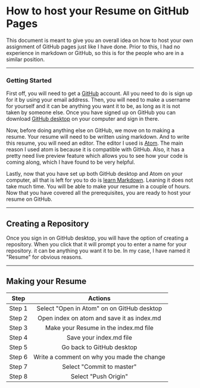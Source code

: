 # How to host your Resume on GitHub Pages

This document is meant to give you an overall idea on how to host your own assignment of GitHub pages just like I have done. Prior to this, I had no experience in markdown or GitHub, so this is for the people who are in a similar position.

---
### Getting Started

First off, you will need to get a [GitHub](www.github.com) account. All you need to do is sign up for it by using your email address. Then, you will need to make a username for yourself and it can be anything you want it to be, as long as it is not taken by someone else. Once you have signed up on GitHub you can download [GitHub desktop](https://desktop.github.com) on your computer and sign in there.

Now, before doing anything else on GitHub, we move on to making a resume. Your resume will need to be written using markdown. And to write this resume, you will need an editor. The editor I used is [Atom](https://atom.io). The main reason I used atom is because it is compatible with GitHub. Also, it has a pretty need live preview feature which allows you to see how your code is coming along, which I have found to be very helpful.

Lastly, now that you have set up both GitHub desktop and Atom on your computer, all that is left for you to do is [learn Markdown](https://www.markdowntutorial.com). Leaning it does not take much time. You will be able to make your resume in a couple of hours. Now that you have covered all the prerequisites, you are ready to host your resume on GitHub.

---

 ## Creating a Repository

 Once you sign in on GitHub desktop, you will have the option of creating a repository. When you click that it will prompt you to enter a name for your repository. it can be anything you want it to be. In my case, I have named it "Resume" for obvious reasons.

 ---

## Making your Resume

|Step  |Actions|
|:-----:|:------------:|
|Step 1| Select "Open in Atom" on on GitHub desktop |
|Step 2|Open index on atom and save it as index.md|
|Step 3| Make your Resume in the index.md file|
|Step 4|Save your index.md file|
|Step 5|Go back to GitHub desktop|
|Step 6|Write a comment on why you made the change|
|Step 7|Select "Commit to master"|
|Step 8|Select "Push Origin"|
